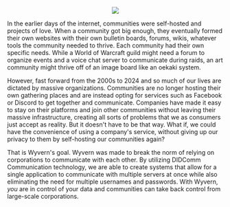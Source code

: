 <p align="center">
  <img src="https://capsule-render.vercel.app/api?text=Meet Wyvern!🕹️&animation=fadeIn&type=waving&color=gradient&height=100"/>
</p>

In the earlier days of the internet, communities were self-hosted and projects
of love. When a community got big enough, they eventually formed their own
websites with their own bulletin boards, forums, wikis, whatever tools the
community needed to thrive. Each community had their own specific needs. While
a World of Warcraft guild might need a forum to organize events and a voice
chat server to communicate during raids, an art community might thrive off of
an image board like an oekaki system.

However, fast forward from the 2000s to 2024 and so much of our lives are
dictated by massive organizations. Communities are no longer hosting their own
gathering places and are instead opting for services such as Facebook or
Discord to get together and communicate. Companies have made it easy to stay on
their platforms and join other communities without leaving their massive
infrastructure, creating all sorts of problems that we as consumers just accept
as reality. But it doesn't have to be that way. What if, we could have the
convenience of using a company's service, without giving up our privacy to them
by self-hosting our communities again?

That is Wyvern's goal. Wyvern was made to break the norm of relying on
corporations to communicate with each other. By utilizing DIDComm Communication
technology, we are able to create systems that allow for a single application
to communicate with multiple servers at once while also eliminating the need
for multiple usernames and passwords. With Wyvern, *you* are in control of your
data and communities can take back control from large-scale corporations.

